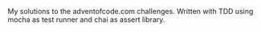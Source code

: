 My solutions to the adventofcode.com challenges. Written with TDD using mocha as test runner and chai as assert library.